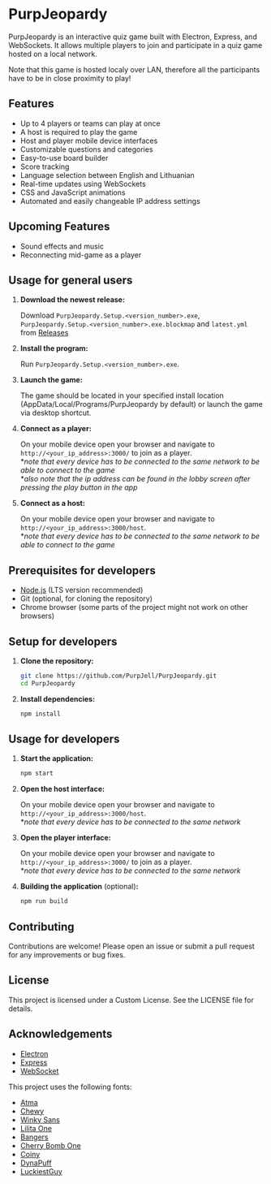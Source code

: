 # PurpJeopardy

PurpJeopardy is an interactive quiz game built with Electron, Express, and WebSockets. It allows multiple players to join and participate in a quiz game hosted on a local network.

Note that this game is hosted localy over LAN, therefore all the participants have to be in close proximity to play!

## Features

- Up to 4 players or teams can play at once
- A host is required to play the game
- Host and player mobile device interfaces
- Customizable questions and categories
- Easy-to-use board builder
- Score tracking
- Language selection between English and Lithuanian
- Real-time updates using WebSockets
- CSS and JavaScript animations
- Automated and easily changeable IP address settings

## Upcoming Features

- Sound effects and music
- Reconnecting mid-game as a player

## Usage for general users

1. **Download the newest release:**

    Download `PurpJeopardy.Setup.<version_number>.exe`, `PurpJeopardy.Setup.<version_number>.exe.blockmap` and `latest.yml` from
    [Releases](https://github.com/PurpJell/PurpJeopardy/releases/latest)

2. **Install the program:**

    Run `PurpJeopardy.Setup.<version_number>.exe`.

3. **Launch the game:**

    The game should be located in your specified install location (AppData/Local/Programs/PurpJeopardy by default) or launch the game via desktop shortcut.

4. **Connect as a player:**

    On your mobile device open your browser and navigate to `http://<your_ip_address>:3000/` to join as a player.  
    \**note that every device has to be connected to the same network to be able to connect to the game*  
    \**also note that the ip address can be found in the lobby screen after pressing the play button in the app*

5. **Connect as a host:**

    On your mobile device open your browser and navigate to `http://<your_ip_address>:3000/host`.  
    \**note that every device has to be connected to the same network to be able to connect to the game*


## Prerequisites for developers

- [Node.js](https://nodejs.org/) (LTS version recommended)
- Git (optional, for cloning the repository)
- Chrome browser (some parts of the project might not work on other browsers)

## Setup for developers

1. **Clone the repository:**

    ```bash
    git clone https://github.com/PurpJell/PurpJeopardy.git
    cd PurpJeopardy
    ```

2. **Install dependencies:**

    ```bash
    npm install
    ```

## Usage for developers

1. **Start the application:**

    ```bash
    npm start
    ```

2. **Open the host interface:**

    On your mobile device open your browser and navigate to `http://<your_ip_address>:3000/host`.  
    \**note that every device has to be connected to the same network*

4. **Open the player interface:**

    On your mobile device open your browser and navigate to `http://<your_ip_address>:3000/` to join as a player.  
    \**note that every device has to be connected to the same network*

5. **Building the application** (optional)**:** 

    ```bash
    npm run build
    ```

## Contributing

Contributions are welcome! Please open an issue or submit a pull request for any improvements or bug fixes.

## License

This project is licensed under a Custom License. See the LICENSE file for details.

## Acknowledgements

- [Electron](https://www.electronjs.org/)
- [Express](https://expressjs.com/)
- [WebSocket](https://www.npmjs.com/package/ws)

This project uses the following fonts:

- [Atma](https://fonts.google.com/specimen/Atma)
- [Chewy](https://fonts.google.com/specimen/Chewy)
- [Winky Sans](https://fonts.google.com/specimen/Winky+Sans)
- [Lilita One](https://fonts.google.com/specimen/Lilita+One)
- [Bangers](https://fonts.google.com/specimen/Bangers)
- [Cherry Bomb One](https://fonts.google.com/specimen/Cherry+Bomb+One)
- [Coiny](https://fonts.google.com/specimen/Coiny)
- [DynaPuff](https://fonts.google.com/specimen/DynaPuff)
- [LuckiestGuy](https://fonts.google.com/specimen/Luckiest+Guy)